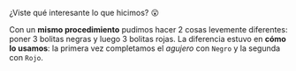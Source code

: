 ¿Viste qué interesante lo que hicimos? :open_mouth:

Con un **mismo procedimiento** pudimos hacer 2 cosas levemente diferentes: poner 3 bolitas negras y luego 3 bolitas rojas. La diferencia estuvo en **cómo lo usamos**: la primera vez completamos el _agujero_ con `Negro` y la segunda con `Rojo`.